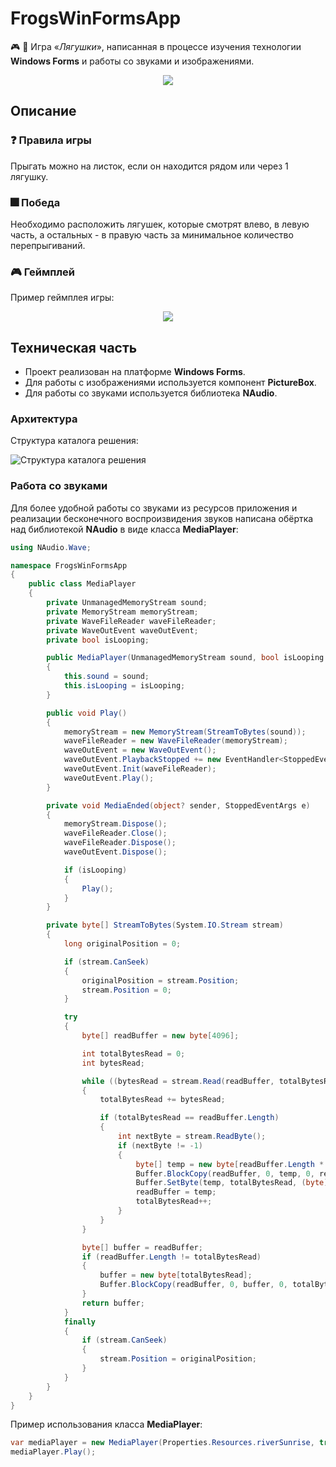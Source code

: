 # FrogsWinFormsApp

🎮 🐸 Игра «_Лягушки_», написанная в процессе изучения технологии **Windows Forms** и работы со звуками и изображениями.

<div align="center"><img src="https://github.com/snikitin-de/FrogsWinFormsApp/assets/25394427/844e0301-2d0e-4336-8ff4-2beb3c022e49"></div>

## Описание

### :question: Правила игры

Прыгать можно на листок, если он находится рядом или через 1 лягушку.

### :fireworks: Победа

Необходимо расположить лягушек, которые смотрят влево, в левую часть, а остальных - в правую часть за минимальное количество перепрыгиваний.

### 🎮 Геймплей

Пример геймплея игры:

<div align="center"><img src="https://github.com/snikitin-de/FrogsWinFormsApp/assets/25394427/4790f62f-d804-4f96-a435-3d08bec369a0"></div>

## Техническая часть

* Проект реализован на платформе **Windows Forms**.
* Для работы с изображениями используется компонент **PictureBox**.
* Для работы со звуками используется библиотека **NAudio**.

### Архитектура

Структура каталога решения:

![Структура каталога решения](https://github.com/snikitin-de/FrogsWinFormsApp/assets/25394427/19161940-ed8f-426c-bc4e-999334aefe6f)

### Работа со звуками

Для более удобной работы со звуками из ресурсов приложения и реализации бесконечного воспроизвидения звуков написана обёртка над библиотекой **NAudio** в виде класса **MediaPlayer**:

```csharp
using NAudio.Wave;

namespace FrogsWinFormsApp
{
    public class MediaPlayer
    {
        private UnmanagedMemoryStream sound;
        private MemoryStream memoryStream;
        private WaveFileReader waveFileReader;
        private WaveOutEvent waveOutEvent;
        private bool isLooping;

        public MediaPlayer(UnmanagedMemoryStream sound, bool isLooping = false)
        {
            this.sound = sound;
            this.isLooping = isLooping;
        }

        public void Play()
        {
            memoryStream = new MemoryStream(StreamToBytes(sound));
            waveFileReader = new WaveFileReader(memoryStream);
            waveOutEvent = new WaveOutEvent();
            waveOutEvent.PlaybackStopped += new EventHandler<StoppedEventArgs>(MediaEnded);
            waveOutEvent.Init(waveFileReader);
            waveOutEvent.Play();
        }

        private void MediaEnded(object? sender, StoppedEventArgs e)
        {
            memoryStream.Dispose();
            waveFileReader.Close();
            waveFileReader.Dispose();
            waveOutEvent.Dispose();

            if (isLooping)
            {
                Play();
            }
        }

        private byte[] StreamToBytes(System.IO.Stream stream)
        {
            long originalPosition = 0;

            if (stream.CanSeek)
            {
                originalPosition = stream.Position;
                stream.Position = 0;
            }

            try
            {
                byte[] readBuffer = new byte[4096];

                int totalBytesRead = 0;
                int bytesRead;

                while ((bytesRead = stream.Read(readBuffer, totalBytesRead, readBuffer.Length - totalBytesRead)) > 0)
                {
                    totalBytesRead += bytesRead;

                    if (totalBytesRead == readBuffer.Length)
                    {
                        int nextByte = stream.ReadByte();
                        if (nextByte != -1)
                        {
                            byte[] temp = new byte[readBuffer.Length * 2];
                            Buffer.BlockCopy(readBuffer, 0, temp, 0, readBuffer.Length);
                            Buffer.SetByte(temp, totalBytesRead, (byte)nextByte);
                            readBuffer = temp;
                            totalBytesRead++;
                        }
                    }
                }

                byte[] buffer = readBuffer;
                if (readBuffer.Length != totalBytesRead)
                {
                    buffer = new byte[totalBytesRead];
                    Buffer.BlockCopy(readBuffer, 0, buffer, 0, totalBytesRead);
                }
                return buffer;
            }
            finally
            {
                if (stream.CanSeek)
                {
                    stream.Position = originalPosition;
                }
            }
        }
    }
}
```

Пример использования класса **MediaPlayer**:

```csharp
var mediaPlayer = new MediaPlayer(Properties.Resources.riverSunrise, true);
mediaPlayer.Play();
```
